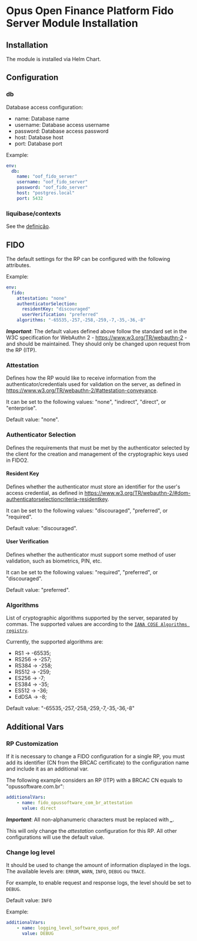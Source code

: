 # Opus Open Finance Platform Fido Server Module Installation

## Installation

The module is installed via Helm Chart.

## Configuration

### db

Database access configuration:

* name: Database name
* username: Database access username
* password: Database access password
* host: Database host
* port: Database port

Example:

```yaml
env:
  db:
    name: "oof_fido_server"
    username: "oof_fido_server"
    password: "oof_fido_server"
    host: "postgres.local"
    port: 5432
```

### liquibase/contexts

See the [definição](../shared-definitions.md#liquibase-contexts).

## FIDO

The default settings for the RP can be configured with the following attributes.

Example:

```yaml
env:
  fido:
    attestation: "none"
    authenticatorSelection:
      residentKey: "discouraged"
      userVerification: "preferred"
    algorithms: "-65535,-257,-258,-259,-7,-35,-36,-8"
```

***Important***: The default values defined above follow the standard set
in the W3C specification for WebAuthn 2 - https://www.w3.org/TR/webauthn-2 -
and should be maintained. They should only be changed upon request
from the RP (ITP).

### Attestation

Defines how the RP would like to receive information from the
authenticator/credentials used for validation on the server, as defined in
https://www.w3.org/TR/webauthn-2/#attestation-conveyance.

It can be set to the following values: 
"none", "indirect", "direct", or "enterprise".

Default value: "none".

### Authenticator Selection

Defines the requirements that must be met by the authenticator 
selected by the client for the creation and management of the
cryptographic keys used in FIDO2.

#### Resident Key

Defines whether the authenticator must store an identifier for the
user's access credential, as defined in
https://www.w3.org/TR/webauthn-2/#dom-authenticatorselectioncriteria-residentkey.

It can be set to the following values: "discouraged", "preferred", or "required".

Default value: "discouraged".

#### User Verification

Defines whether the authenticator must support some method of user validation,
such as biometrics, PIN, etc.

It can be set to the following values: "required", "preferred", or "discouraged".

Default value: "preferred".

### Algorithms

List of cryptographic algorithms supported by the server,
separated by commas. The supported values are according to the
[`IANA COSE Algorithms registry`](https://www.iana.org/assignments/cose/cose.xhtml#algorithms).

Currently, the supported algorithms are:

* RS1 -> -65535;
* RS256 -> -257;
* RS384 -> -258;
* RS512 -> -259;
* ES256 -> -7;
* ES384 -> -35;
* ES512 -> -36;
* EdDSA -> -8;

Default value: "-65535,-257,-258,-259,-7,-35,-36,-8"

## Additional Vars

### RP Customization

If it is necessary to change a FIDO configuration for a single
RP, you must add its identifier (CN from the BRCAC certificate)
to the configuration name and include it as an additional var.

The following example considers an RP (ITP) with a BRCAC CN equals
to "opussoftware.com.br":

```yaml
additionalVars:
    - name: fido_opussoftware_com_br_attestation
      value: direct
```

***Important***: All non-alphanumeric characters must be replaced with ***_***.

This will only change the *attestation* configuration
for this RP. All other configurations will use the default value.

### Change log level

It should be used to change the amount of information displayed in the logs.
The available levels are: `ERROR`, `WARN`, `INFO`, `DEBUG` ou `TRACE`.

For example, to enable request and response logs, the level should be set to `DEBUG`.

Default value: `INFO`

Example:

```yaml
additionalVars:
    - name: logging_level_software_opus_oof
      value: DEBUG
```